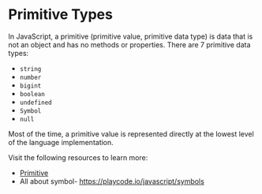 # Primitive Types

In JavaScript, a primitive (primitive value, primitive data type) is data that is not an object and has no methods or properties. There are 7 primitive data types:

- `string`
- `number`
- `bigint`
- `boolean`
- `undefined`
- `Symbol`
- `null`

Most of the time, a primitive value is represented directly at the lowest level of the language implementation.

Visit the following resources to learn more:

- [Primitive](https://developer.mozilla.org/en-US/docs/Glossary/Primitive)
- All about symbol- https://playcode.io/javascript/symbols
